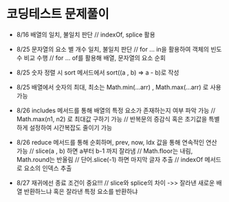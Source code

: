 # 코딩테스트 문제풀이
- 8/16 배열의 일치, 불일치 판단 // indexOf, splice 활용
  
- 8/25 문자열의 요소 별 개수 일치, 불일치 판단 // for ... in을 활용하여 객체의 빈도수 비교 수행 // for ... of를 활용해 배열, 문자열의 요소 순회
  
- 8/25 숫자 정렬 시 sort 메서드에서 sort((a , b) => a - b)로 작성
  
- 8/25 배열에서 숫자의 최대, 최소는 Math.min(...arr) , Math.max(...arr) 로 사용 가능
  
- 8/26 includes 메서드를 통해 배열의 특정 요소가 존재하는지 여부 파악 가능 // Math.max(n1, n2) 로 최대값 구하기 가능 // 반복문의 증감식 혹은 초기값을 특별하게 설정하여 시간복잡도 줄이기 가능
  
- 8/26 reduce 메서드를 통해 순회하며, prev, now, Idx 값을 통해 연속적인 연산 가능 // slice(a , b) 하면 a부터 b-1 까지 잘라냄 // Math.floor는 내림, Math.round는 반올림 // 단어.slice(-1) 하면 마지막 글자 추출 // indexOf 메서드로 요소의 인덱스 추출

- 8/27 재귀에선 종료 조건이 중요!!! // slice와 splice의 차이 ->> 잘라낸 새로운 배열 반환하느냐 혹은 잘라낸 특정 요소를 반환하냐
